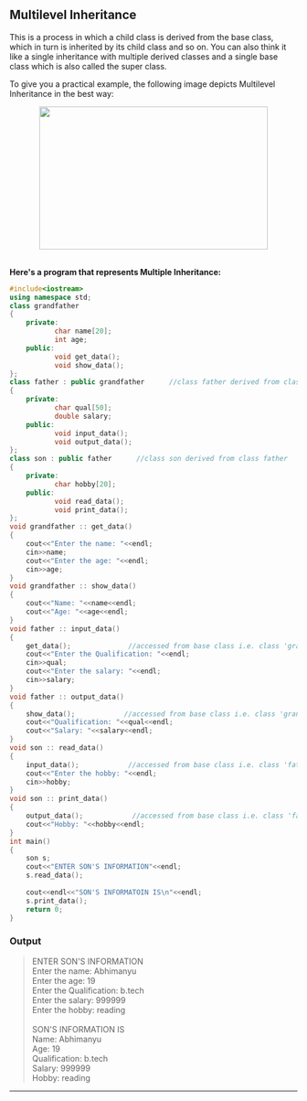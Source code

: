 ## Multilevel Inheritance

This is a process in which a child class is derived from the base class, which in turn is inherited by its child class and so on.
You can also think it like a single inheritance with multiple derived classes and a single base class which is also called the super class. <br />

To give you a practical example, the following image depicts Multilevel Inheritance in the best way:

<div align="center"> 
<img src = "https://2.bp.blogspot.com/-WBDqZR0o8Do/Vsc1BNHKozI/AAAAAAAAARY/-7JRfazme8I/s1600/fig1.png" width="400" height="250">
</div>

<br />


__Here's a program that represents Multiple Inheritance:__

```C++
#include<iostream>
using namespace std;
class grandfather
{
    private:
           char name[20];
           int age;
    public: 
           void get_data();
           void show_data();
};
class father : public grandfather      //class father derived from class grandfather
{
    private:
           char qual[50];
           double salary;
    public:
           void input_data();
           void output_data();
};
class son : public father      //class son derived from class father
{
    private:
           char hobby[20];
    public:
           void read_data();
           void print_data();
};
void grandfather :: get_data()
{
    cout<<"Enter the name: "<<endl;
    cin>>name;
    cout<<"Enter the age: "<<endl;
    cin>>age;
}
void grandfather :: show_data()
{
    cout<<"Name: "<<name<<endl;
    cout<<"Age: "<<age<<endl;
}
void father :: input_data()
{
    get_data();              //accessed from base class i.e. class 'grandfather'
    cout<<"Enter the Qualification: "<<endl;
    cin>>qual;
    cout<<"Enter the salary: "<<endl;
    cin>>salary;
}
void father :: output_data()
{
    show_data();            //accessed from base class i.e. class 'grandfather'
    cout<<"Qualification: "<<qual<<endl;
    cout<<"Salary: "<<salary<<endl;
}
void son :: read_data()
{
    input_data();            //accessed from base class i.e. class 'father'
    cout<<"Enter the hobby: "<<endl;
    cin>>hobby;
}
void son :: print_data()
{
    output_data();            //accessed from base class i.e. class 'father'
    cout<<"Hobby: "<<hobby<<endl;
}
int main()
{
    son s;
    cout<<"ENTER SON'S INFORMATION"<<endl;
    s.read_data();
    
    cout<<endl<<"SON'S INFORMATOIN IS\n"<<endl;
    s.print_data();
    return 0;
}
```

### Output

> ENTER SON'S INFORMATION   
> Enter the name: Abhimanyu  
> Enter the age: 19  
> Enter the Qualification: b.tech  
> Enter the salary: 999999  
> Enter the hobby: reading  
> <br />
> SON'S INFORMATION IS  
> Name: Abhimanyu  
> Age: 19  
> Qualification: b.tech  
> Salary: 999999  
> Hobby: reading

---
